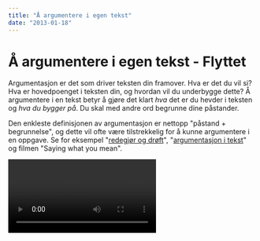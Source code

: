 ```yaml
---
title: "Å argumentere i egen tekst"
date: "2013-01-18"
---
```


# Å argumentere i egen tekst - Flyttet

Argumentasjon er det som driver teksten din framover. Hva er det du vil si? Hva er hovedpoenget i teksten din, og hvordan vil du underbygge dette? Å argumentere i en tekst betyr å gjøre det klart _hva_ det er du hevder i teksten og _hva du bygger på_. Du skal med andre ord begrunne dine påstander.

Den enkleste definisjonen av argumentasjon er nettopp "påstand + begrunnelse", og dette vil ofte være tilstrekkelig for å kunne argumentere i en oppgave. Se for eksempel "[redegjør og drøft](/skriving/struktur/redegjor-og-droft/)", "[argumentasjon i tekst](/lesing/argumentasjon-i-tekst/)" og filmen "Saying what you mean".

<Video id="OWeAPxlxGnE" />

En mer avansert argumentasjonsmodell følger nedenfor.

## Argumentasjonens struktur

Argumentasjonen utgjør et resonnement som består av

1. Et synspunkt, en påstand, noe du argumenterer _for_
2. Et argument, noe du argumenterer _med_
3. Et utsagn som _knytter sammen_ synspunktet og argumentet

Utsagnet som binder sammen synspunkt og argument gjør at leseren din kan forstå hvorfor argumentet fungerer. Stephen Toulmins modell deler argumentasjonen i seks:

### 1. Hovedpåstand

I en hovedpåstand setter du fram en foreløpig konklusjon på problemstillingen din, det du tror du vil komme fram til. Påstanden kan foregripes i formulering av problemstilling, i hypoteser, i innledningen eller i delkonklusjoner. Endelig hovedpåstand er det du konkluderer, og gjerne avslutter oppgaven din med.

Hva er hovedpåstanden din?

### 2. Argument(er)

Argument(er) kan være basert på empirisk **dokumentasjon**, henvisninger til faglige autoriteter eller andre kilder (som historiske kilder, forsøk, intervjuer, spørreundersøkelser, statistikk, bilder, kart). Argumentene utgjør **belegg** for påstanden.

Hva er argumentene i teksten din? Hvordan underbygger du synspunktet ditt? Hva er det du argumenterer _med_?

### 3. Undersøkelsesmetode(r)

Undersøkelsesmetode(r) er analytiske metoder og grep som er hensiktsmessige å bruke på påstander og argumentene du setter fram. Pass på at det er sammenheng mellom valg av teori, metode og empiri.

Hvilken undersøkelsemetode vil du bruke for å prøve ut problemstillingen og påstanden din? Hvilket teoretisk perspektiv vil du bruke i din oppgave?

### 4. Innvending

En innvending er en kritisk vurdering av undersøkelsesmetoden du har valgt. Her peker du på undersøkelsesmetodens begrensninger, og eventuelle svakheter ved metoden. Pek på forbehold og usikkerhetsmomenter som knytter seg til metoden og praktisk bruk av den.

Hvilke svakheter ser du ved denne metoden? På hvilken måte kan den være problematisk å bruke?

### 5. Ryggdekning

Ryggdekning er det som støtter undersøkelsesmetoden du tar i bruk. Dette kan du finne i andre vitenskapelige undersøkelser som har brukt samme metode, i faglige autoriteters utsagn eller annet som legitimerer metoden.

Hva støtter undersøkelsesmetoden din? Hva gjør at du velger å bruke den, til tross for begrensningene du har pekt på?

### 6. Styrkemarkør

Styrkemarkør brukes til å uttrykke graden av sikkerhet du fremsetter en påstand med. Her kan du ta forbehold, og påpeke betingelser med betydning for påstandens styrke.

I hvilken grad er påstanden din sikker, sannsynlig eller mulig?

::: oppgave Oppgave

Still spørsmål til det du selv skal skrive:

1. Hva er hovedpåstanden din?
2. Hva er argumentene dine, og hvordan vil du dokumentere påstanden din?
3. Hvilke undersøkelsemetoder vil du bruke?
4. Hvilke innvendinger mot undersøkelsesmetoden ser du?
5. Hvilken ryggdekning har metoden?
6. I hvilken grad er påstanden din sikker, sannsynlig eller mulig?

Du kan bruke [Toulmins argumentasjonsmodell](https://studypedia.au.dk/fileadmin/www.studiemetro.au.dk/Gul_Krav_til_universitetsopgaver/Argument/argument.html) for å synliggjøre argumenter og påstander i oppgaven din.
:::
